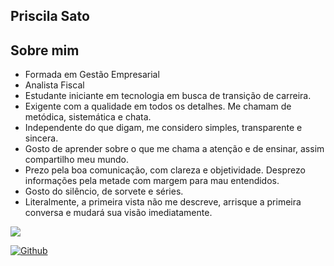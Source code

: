 ## Priscila Sato

## Sobre mim

* Formada em Gestão Empresarial
* Analista Fiscal
* Estudante iniciante em tecnologia em busca de transição de carreira.
* Exigente com a qualidade em todos os detalhes. Me chamam de metódica, sistemática e chata.
* Independente do que digam, me considero simples, transparente e sincera.
* Gosto de aprender sobre o que me chama a atenção e de ensinar, assim compartilho meu mundo.
* Prezo pela boa comunicação, com clareza e objetividade. Desprezo informações pela metade com margem para mau entendidos.
* Gosto do silêncio, de sorvete e séries.
* Literalmente, a primeira vista não me descreve, arrisque a primeira conversa e mudará sua visão imediatamente.

<div>
<a href="https://www.linkedin.com/in/claudia-priscila-sato-goria/
" target="_blank"><img src="https://img.shields.io/badge/-LinkedIn-%230077B5?style=for-the-badge&logo=linkedin&logoColor=white"></a> 
<br>

[![Github](https://img.shields.io/badge/Github-000?style=for-the-badge&logo=github)](https://github.com/priscila-sato   )
